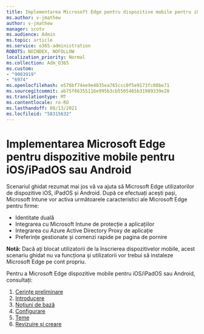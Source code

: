 ```yaml
---
title: Implementarea Microsoft Edge pentru dispozitive mobile pentru iOS/iPadOS sau Android
ms.author: v-jmathew
author: v-jmathew
manager: scotv
ms.audience: Admin
ms.topic: article
ms.service: o365-administration
ROBOTS: NOINDEX, NOFOLLOW
localization_priority: Normal
ms.collection: Adm_O365
ms.custom:
- "9003919"
- "6974"
ms.openlocfilehash: e576bf74ee9e4035ea765ccc0f5e9173fc08be71
ms.sourcegitcommit: ab75f66355116e995b3cb5505465b31989339e28
ms.translationtype: MT
ms.contentlocale: ro-RO
ms.lasthandoff: 08/13/2021
ms.locfileid: "58315632"
---
```

# <a name="deploy-microsoft-edge-for-mobile-for-iosipados-or-android"></a>Implementarea Microsoft Edge pentru dispozitive mobile pentru iOS/iPadOS sau Android

Scenariul ghidat rezumat mai jos vă va ajuta să Microsoft Edge utilizatorilor de dispozitive iOS, iPadOS și Android. După ce efectuați acești pași, Microsoft Intune vor activa următoarele caracteristici ale Microsoft Edge pentru firme:

- Identitate duală
- Integrarea cu Microsoft Intune de protecție a aplicațiilor
- Integrarea cu Azure Active Directory Proxy de aplicație
- Preferințe gestionate și comenzi rapide pe pagina de pornire

**Notă:** Dacă ați blocat utilizatorii de la înscrierea dispozitivelor mobile, acest scenariu ghidat nu va funcționa și utilizatorii vor trebui să instaleze Microsoft Edge pe cont propriu.

Pentru a Microsoft Edge dispozitive mobile pentru iOS/iPadOS sau Android, consultați:

1. [Cerințe preliminare](https://go.microsoft.com/fwlink/?linkid=2133027)
2. [Introducere](https://go.microsoft.com/fwlink/?linkid=2133520)
3. [Noțiuni de bază](https://go.microsoft.com/fwlink/?linkid=2133421)
4. [Configurare](https://go.microsoft.com/fwlink/?linkid=2133521)
5. [Teme](https://go.microsoft.com/fwlink/?linkid=2132869)
6. [Revizuire și creare](https://go.microsoft.com/fwlink/?linkid=2133522)
